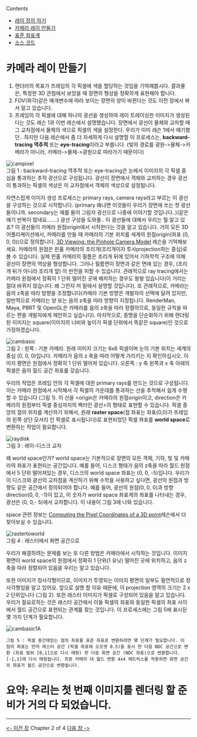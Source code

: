 Contents
- [레이 정의 하기](rt-레이-정의-하기)
- [카메라 레이 만들기](#카메라-레이-만들기)
- [표준 좌표계](rt-표준좌표계)
- [소스 코드](rt-소스코드)

# 카메라 레이 만들기

1. 렌더러의 목표가 프레임의 각 픽셀에 색을 할당하는 것임을 기억해봅시다.
결과물은, 특정한 3D 관점에서 보았을 때 장면의 형상을 정확하게 표현해야 합니다.
2. FOV(화각)같은 매개변수에 따라 보이는 장면의 양이 바뀐다는 것도 이전 장에서 봐서 알고 있습니다.
3. 프레임의 각 픽셀에 대해 하나의 광선을 생성하여 레이 트레이싱한 이미지가 생성된다는 것도 레슨 1과 이번 레슨에서 설명했습니다. 
장면에서 광선이 물체와 교차할 때 그 교차점에서 물체의 색으로 픽셀의 색을 설정한다. 우리가 이미 레슨 1에서 얘기했던.. 하지만 다음 레슨에서 좀 더 자세하게 다시 설명할 이 프로세스는, **backward-tracing 역추적** 또는 **eye-tracing**이라고 부릅니다. (빛의 경로를 광원->물체->카메라가 아니라, 카메라->물체->광원으로 따라가기 때문이다)



![campixel](https://user-images.githubusercontent.com/53321189/85225141-fcf76b00-b409-11ea-88d3-6291612b2d4a.gif)
<br>그림 1 : backward-tracing 역추적 또는 eye-tracing은 눈에서 이미지의 각 픽셀 중심을 통과하는 추적 광선으로 구성됩니다. 광선이 장면에서 객체와 교차하는 경우 광선이 통과하는 픽셀의 색상은 이 교차점에서 객체의 색상으로 설정됩니다.


자연스럽게 이미지 생성 프로세스는 primary rays, camera rays라고 부르는 이 광선을 구성하는 것으로 시작합니다. 
(primary 왜냐면 이것들이 우리가 장면에 쏘는 첫 광선들이니까. secondary는 예를 들어 그림자 광선으로 나중에 이야기할 것입니다..)(같은 얘기 반복이 많네요.......) 
광선 구성을 도와줄.. 이 광선들에 대해서 우리는 뭘 알고 있죠?
이 광선들이 카메라 원점origin에서 시작한다는 것을 알고 있습니다.
거의 모든 3D 어플리케이션에서, 카메라를 만들 때 카메라의 기본 위치를 세계의 원점origin(좌표 (0, 0, 0))으로 정의합니다.
[3D Viewing: the Pinhole Camera Model](https://www.scratchapixel.com/lessons/3d-basic-rendering/3d-viewing-pinhole-camera) 레슨을 기억해보세요. 카메라의 원점은 핀홀 카메라의 조리개(조리개이자 투사projection하는 중심)로 볼 수 있습니다. 
실제 핀홀 카메라의 필름은 조리개 뒤에 있어서 기하학적 구조에 의해 광선이 장면의 역상을 형성합니다. 그러나 필름면이 장면과 같은 면에 있는 경우, (조리개 뒤가 아니라 조리개 앞) 이 반전을 피할 수 있습니다. 관례적으로 ray tracing에서는 카메라 원점에서 정확히 1 단위 떨어진 곳에 배치하는 경우도 왕왕 있습니다(이 거리는 절대 바뀌지 않습니다. 왜 그런지 저 밑에서 설명할 것입니다).
또 관례적으로, 카메라는 음의 z축을 따라 방향을 조정합니다(카메라 기본 방향은 개발자의 선택에 달려 있지만, 일반적으로 카메라는 양 또는 음의 z축을 따라 방향이 지정됩니다. RenderMan, Maya, PBRT 및 OpenGL은 카메라를 음의 z축을 따라 정렬하므로, 동일한 규칙을 따르는 편을 개발자에게 제안하고 싶습니다). 마지막으로, 증명을 단순화하기 위해 렌더링된 이미지는 square(이미지의 너비와 높이가 픽셀 단위에서 똑같은 square)인 것으로 가정하겠습니다.

![cambasic](https://user-images.githubusercontent.com/53321189/85225229-860ea200-b40a-11ea-865b-f71613779406.png)
<br> 그림 2 : 왼쪽 : 기본 카메라. 원래 이미지 크기는 6x6 픽셀이며 눈의 기본 위치는 세계의 중심 (0, 0, 0)입니다. 카메라가 음의 z 축을 따라 어떻게 가리키는 지 확인하십시오. 이미지 평면은 원점에서 정확히 1 단위 떨어져 있습니다. 오른쪽 : y 축 왼쪽과 x 축 아래의 픽셀은 음의 월드 공간 좌표를 갖습니다.

우리의 작업은 프레임 안의 각 픽셀에 대한 primary rays를 만드는 것으로 구성됩니다. 이는 카메라 원점에서 시작해서 각 픽셀의 가운데를 통과하는 선을 추적해서 쉽게 수행 할 수 있습니다 (그림 1). 이 선을 <origin은 카메라의 원점origin이고, direction은 카메라의 원점부터 픽셀 중심까지의 벡터인 광선>의 형태로 표현할 수 있습니다. 픽셀 중앙의 점의 위치를 계산하기 위해서, 원래 **raster space**(점 좌표는 좌표(0,0)가 프레임의 왼쪽 상단 모서리 인 픽셀로 표시됩니다)로 표현되었던 픽셀 좌표를 **world space**로 변환하는 작업이 필요합니다.


![raydisk](https://user-images.githubusercontent.com/53321189/85227091-12729200-b416-11ea-8af7-8fb7b6ce1113.png)
<br>그림 3 : 레이-디스크 교차

왜 world space인가? world space는 기본적으로 장면의 모든 객체, 기하, 빛 및 카메라의 좌표가 표현되는 공간입니다. 
예를 들어, 디스크 형태가 음의 z축을 따라 월드 원점에서 5 단위 떨어져있는 경우, 디스크의 world space 좌표는 (0, 0, -5)입니다.
우리가 이 디스크와 광선의 교차점을 계산하기 위해 수학을 사용하고 싶다면, 광선의 원점과 방향도 같은 공간에서 정의되어야 합니다.
예를 들어, 광선의 원점(0, 0, 0)과 방향direction(0, 0, -1)이 있고, 이 숫자가 world space 좌표계의 좌표를 나타내는 경우,
광선은 (0, 0,- 5)에서 교차합니다. 이 내용이 그림 3에 나와 있습니다.

space 관련 정보는 [Computing the Pixel Coordinates of a 3D point](https://www.scratchapixel.com/lessons/3d-basic-rendering/computing-pixel-coordinates-of-3d-point)레슨에서 더 찾아보실 수 있습니다.

![rastertoworld](https://user-images.githubusercontent.com/53321189/85227427-61212b80-b418-11ea-98e5-5f822adf997f.gif)<br>그림 4 : 래스터에서 화면 공간으로

우리가 해결하려는 문제를 보는 또 다른 방법은 카메라에서 시작하는 것입니다. 이미지 평면이 world space의 원점에서 정확히 1 단위(1 유닛) 떨어진 곳에 위치하고, 음의 z축을 따라 정렬되어 있음을 우리는 알고 있습니다. 

또한 이미지가 정사각형이므로, 이미지가 투영되는 이미지 평면의 일부도 필연적으로 정사각형임을 알고 있어요. 앞으로 설명 할 이유 때문에, 이 projection 영역의 크기는 2 x 2 단위입니다 (그림 2). 또한 래스터 이미지가 픽셀로 구성되어 있음을 알고 있습니다. 우리가 필요로하는 것은 래스터 공간에서 이들 픽셀의 좌표와 동일한 픽셀의 좌표 사이에서 월드 공간으로 표현되는 관계를 찾는 것입니다. 이 프로세스에는 그림 5에 표시된 몇 가지 단계가 필요합니다.


![cambasic1A](https://user-images.githubusercontent.com/53321189/85227454-93cb2400-b418-11ea-8254-93f2b75d723d.png)
~~~
그림 5 : 픽셀 중간에있는 점의 좌표를 표준 좌표로 변환하려면 몇 단계가 필요합니다. 이 점의 좌표는 먼저 래스터 공간 (픽셀 좌표에 오프셋 0.5)을 표시 한 다음 NDC 공간으로 변환 (좌표 범위 [0,1]으로 다시 매핑) 한 다음 화면 공간 (NDC 좌표)으로 변환합니다. [-1,1]에 다시 매핑됩니다. 최종 카메라 대 월드 변환 4x4 매트릭스를 적용하면 화면 공간의 좌표가 월드 공간으로 변환됩니다.
~~~












# 요약: 우리는 첫 번째 이미지를 렌더링 할 준비가 거의 다 되었습니다.



------------------------
[<- 이전 장](rt-레이-정의-하기)        Chapter 2 of 4         [다음 장 ->](rt-표준좌표계)
